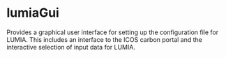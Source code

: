 # lumiaGui
Provides a graphical user interface for setting up the configuration file for LUMIA. This includes an interface to the ICOS carbon portal and the interactive selection of input data for LUMIA.
